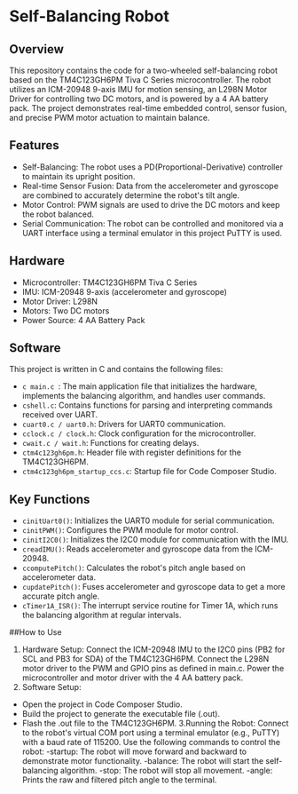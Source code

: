 # Self-Balancing Robot

## Overview 
This repository contains the code for a two-wheeled self-balancing robot based on the TM4C123GH6PM Tiva C Series microcontroller. The robot utilizes an ICM-20948 9-axis IMU for motion sensing, an L298N Motor Driver for controlling two DC motors, and is powered by a 4 AA battery pack. The project demonstrates real-time embedded control, sensor fusion, and precise PWM motor actuation to maintain balance.

## Features
- Self-Balancing: The robot uses a PD(Proportional-Derivative) controller to maintain its upright position.
- Real-time Sensor Fusion: Data from the accelerometer and gyroscope are combined to accurately determine the robot's tilt angle.
- Motor Control: PWM signals are used to drive the DC motors and keep the robot balanced.
- Serial Communication: The robot can be controlled and monitored via a UART interface using a terminal emulator in this project PuTTY is used.

## Hardware
- Microcontroller: TM4C123GH6PM Tiva C Series
- IMU: ICM-20948 9-axis (accelerometer and gyroscope)
- Motor Driver: L298N
- Motors: Two DC motors
- Power Source: 4 AA Battery Pack

## Software
This project is written in C and contains the following files:
- ```c main.c ```: The main application file that initializes the hardware, implements the balancing algorithm, and handles user commands.
- ```cshell.c```: Contains functions for parsing and interpreting commands received over UART.
- ```cuart0.c / uart0.h```: Drivers for UART0 communication.
- ```cclock.c / clock.h```: Clock configuration for the microcontroller.
- ```cwait.c / wait.h```: Functions for creating delays.
- ```ctm4c123gh6pm.h```: Header file with register definitions for the TM4C123GH6PM.
- ```ctm4c123gh6pm_startup_ccs.c```: Startup file for Code Composer Studio.

## Key Functions
- ```cinitUart0()```: Initializes the UART0 module for serial communication.
- ```cinitPWM()```: Configures the PWM module for motor control.
- ```cinitI2C0()```: Initializes the I2C0 module for communication with the IMU.
- ```creadIMU()```: Reads accelerometer and gyroscope data from the ICM-20948.
- ```ccomputePitch()```: Calculates the robot's pitch angle based on accelerometer data.
- ```cupdatePitch()```: Fuses accelerometer and gyroscope data to get a more accurate pitch angle.
- ```cTimer1A_ISR()```: The interrupt service routine for Timer 1A, which runs the balancing algorithm at regular intervals.

##How to Use
1. Hardware Setup: Connect the ICM-20948 IMU to the I2C0 pins (PB2 for SCL and PB3 for SDA) of the TM4C123GH6PM. Connect the L298N motor driver to the PWM and GPIO pins as defined in main.c. Power the microcontroller and motor driver with the 4 AA battery pack.
2. Software Setup:
- Open the project in Code Composer Studio.
- Build the project to generate the executable file (.out).
- Flash the .out file to the TM4C123GH6PM.
3.Running the Robot:
Connect to the robot's virtual COM port using a terminal emulator (e.g., PuTTY) with a baud rate of 115200.
Use the following commands to control the robot:
-startup: The robot will move forward and backward to demonstrate motor functionality.
-balance: The robot will start the self-balancing algorithm.
-stop: The robot will stop all movement.
-angle: Prints the raw and filtered pitch angle to the terminal.
